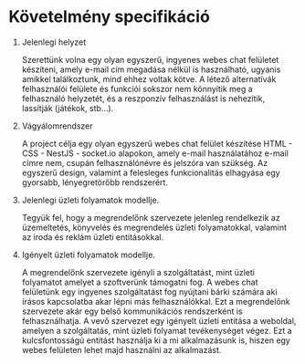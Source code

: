 Követelmény specifikáció
========================

1. Jelenlegi helyzet

    Szerettünk volna egy olyan egyszerű, ingyenes webes chat felületet készíteni, amely e-mail cím megadása nélkül is használható, ugyanis amikkel találkoztunk, mind ehhez voltak kötve. A létező alternatívák felhasználói felülete és funkciói sokszor nem könnyítik meg a felhasználó helyzetét, és a reszponzív felhasználást is nehezítik, lassítják (játékok, stb...).

2. Vágyálomrendszer

    A project célja egy olyan egyszerű webes chat felület készítése HTML - CSS - NestJS - socket.io alapokon, amely e-mail használatához e-mail címre nem, csupán felhasználónévre és jelszóra van szükség. Az egyszerű design, valamint a felesleges funkcionalitás elhagyása egy gyorsabb, lényegretörőbb rendszerért.

3. Jelenlegi üzleti folyamatok modellje.

    Tegyük fel, hogy a megrendelőnk szervezete jelenleg rendelkezik az üzemeltetés, könyvelés és megrendelés üzleti folyamatokkal, valamint az iroda és reklám üzleti entitásokkal.

4.  Igényelt üzleti folyamatok modellje.

    A megrendelőnk szervezete igényli a szolgáltatást, mint üzleti folyamatot amelyet a szoftverünk támogatni fog. A webes chat felületünk egy ingyenes szolgáltatást fog nyújtani bárki számára aki írásos kapcsolatba akar lépni más felhasználókkal. Ezt a megrendelőnk szervezete akár egy belső kommunikációs rendszerként is felhasználhatja. A vevő szervezet egy igényelt üzleti entitása a weboldal, amelyen a szolgáltatás, mint üzleti folyamat tevékenységet végez. Ezt a kulcsfontosságú entitást használja ki a mi alkalmazásunk is, hiszen egy webes felületen lehet majd használni az alkalmazást.
